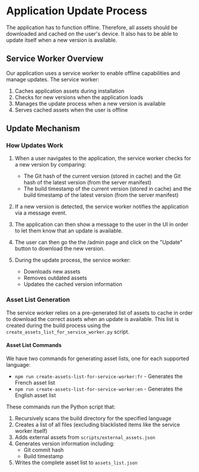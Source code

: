 # Application Update Process

The application has to function offline. Therefore, all assets should be downloaded and cached on the user's device. It also has to be able to update itself when a new version is available.

## Service Worker Overview

Our application uses a service worker to enable offline capabilities and manage updates. The service worker:

1. Caches application assets during installation
2. Checks for new versions when the application loads
3. Manages the update process when a new version is available
4. Serves cached assets when the user is offline

## Update Mechanism

### How Updates Work

1. When a user navigates to the application, the service worker checks for a new version by comparing:
   - The Git hash of the current version (stored in cache) and the Git hash of the latest version (from the server manifest)
   - The build timestamp of the current version (stored in cache) and the build timestamp of the latest version (from the server manifest)

2. If a new version is detected, the service worker notifies the application via a message event.

3. The application can then show a message to the user in the UI in order to let them know that an update is available.

4. The user can then go the the /admin page and click on the "Update" button to download the new version.

5. During the update process, the service worker:
   - Downloads new assets
   - Removes outdated assets
   - Updates the cached version information

### Asset List Generation

The service worker relies on a pre-generated list of assets to cache in order to download the correct assets when an update is available. This list is created during the build process using the `create_assets_list_for_service_worker.py` script.

#### Asset List Commands

We have two commands for generating asset lists, one for each supported language:

- `npm run create-assets-list-for-service-worker:fr` - Generates the French asset list
- `npm run create-assets-list-for-service-worker:en` - Generates the English asset list

These commands run the Python script that:
1. Recursively scans the build directory for the specified language
2. Creates a list of all files (excluding blacklisted items like the service worker itself)
3. Adds external assets from `scripts/external_assets.json`
4. Generates version information including:
   - Git commit hash
   - Build timestamp
5. Writes the complete asset list to `assets_list.json`
